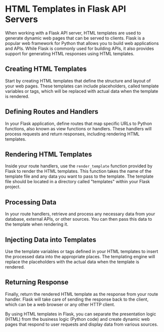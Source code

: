# HTML Templates in Flask API Servers

When working with a Flask API server, HTML templates are used to generate dynamic web pages that can be served to clients. Flask is a popular web framework for Python that allows you to build web applications and APIs. While Flask is commonly used for building APIs, it also provides support for generating HTML responses using HTML templates.

## Creating HTML Templates

Start by creating HTML templates that define the structure and layout of your web pages. These templates can include placeholders, called template variables or tags, which will be replaced with actual data when the template is rendered.

## Defining Routes and Handlers

In your Flask application, define routes that map specific URLs to Python functions, also known as view functions or handlers. These handlers will process requests and return responses, including rendering HTML templates.

## Rendering HTML Templates

Inside your route handlers, use the `render_template` function provided by Flask to render the HTML templates. This function takes the name of the template file and any data you want to pass to the template. The template file should be located in a directory called "templates" within your Flask project.

## Processing Data

In your route handlers, retrieve and process any necessary data from your database, external APIs, or other sources. You can then pass this data to the template when rendering it.

## Injecting Data into Templates

Use the template variables or tags defined in your HTML templates to insert the processed data into the appropriate places. The templating engine will replace the placeholders with the actual data when the template is rendered.

## Returning Response

Finally, return the rendered HTML template as the response from your route handler. Flask will take care of sending the response back to the client, which can be a web browser or any other HTTP client.

By using HTML templates in Flask, you can separate the presentation logic (HTML) from the business logic (Python code) and create dynamic web pages that respond to user requests and display data from various sources.
